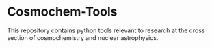# Cosmochem-Tools
This repository contains python tools relevant to research at the cross section of cosmochemistry and nuclear astrophysics.
